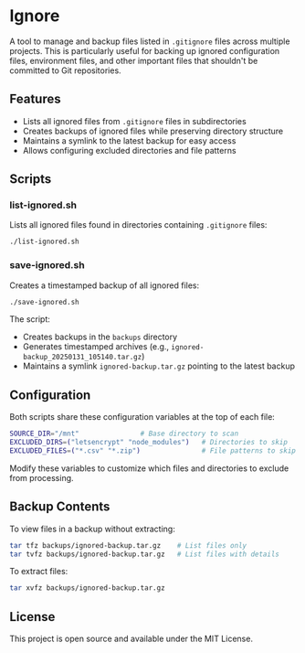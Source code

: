 # Ignore

A tool to manage and backup files listed in `.gitignore` files across multiple projects. This is particularly useful for backing up ignored configuration files, environment files, and other important files that shouldn't be committed to Git repositories.

## Features

- Lists all ignored files from `.gitignore` files in subdirectories
- Creates backups of ignored files while preserving directory structure
- Maintains a symlink to the latest backup for easy access
- Allows configuring excluded directories and file patterns

## Scripts

### list-ignored.sh

Lists all ignored files found in directories containing `.gitignore` files:
```bash
./list-ignored.sh
```

### save-ignored.sh

Creates a timestamped backup of all ignored files:
```bash
./save-ignored.sh
```

The script:
- Creates backups in the `backups` directory
- Generates timestamped archives (e.g., `ignored-backup_20250131_105140.tar.gz`)
- Maintains a symlink `ignored-backup.tar.gz` pointing to the latest backup

## Configuration

Both scripts share these configuration variables at the top of each file:
```bash
SOURCE_DIR="/mnt"               # Base directory to scan
EXCLUDED_DIRS=("letsencrypt" "node_modules")   # Directories to skip
EXCLUDED_FILES=("*.csv" "*.zip")               # File patterns to skip
```

Modify these variables to customize which files and directories to exclude from processing.

## Backup Contents

To view files in a backup without extracting:
```bash
tar tfz backups/ignored-backup.tar.gz    # List files only
tar tvfz backups/ignored-backup.tar.gz   # List files with details
```

To extract files:
```bash
tar xvfz backups/ignored-backup.tar.gz
```

## License

This project is open source and available under the MIT License.
